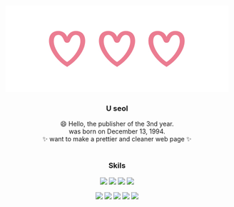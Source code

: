 
<div align="center">
  
![heart](heart.jpg)
  
<h3>U seol</h3>

😄 Hello, the publisher of the 3nd year.<br>
was born on December 13, 1994.<br>
✨ want to make a prettier and cleaner web page ✨<br><br>





<h3>Skils</h3>

<img src="https://img.shields.io/badge/HTML5-E34F26?style=flat-square&logo=HTML5&logoColor=white"/> <img src="https://img.shields.io/badge/CSS3-1572B6?style=flat-square&logo=CSS3&logoColor=white"/> <img src="https://img.shields.io/badge/jQuery-9999FF?style=flat-square&logo=jQuery&logoColor=white"/> <img src="https://img.shields.io/badge/JavaScript-FF7800?style=flat-square&logo=JavaScript&logoColor=white"/>

<img src="https://img.shields.io/badge/Adobe Photoshop-31A8FF?style=flat-square&logo=Adobe Photoshop&logoColor=white"/> <img src="https://img.shields.io/badge/Adobe Illustrator-FF9A00?style=flat-square&logo=Adobe Illustrator&logoColor=white"/> <img src="https://img.shields.io/badge/Adobe XD-FF61F6?style=flat-square&logo=Adobe XD&logoColor=white"/> <img src="https://img.shields.io/badge/Autodesk CAD-000000?style=flat-square&logo=Autodesk&logoColor=white"/> <img src="https://img.shields.io/badge/SketchUp-525C86?style=flat-square&logo=SketchUp&logoColor=white"/>

</div>

<!--
**Useol/Useol** is a ✨ _special_ ✨ repository because its `README.md` (this file) appears on your GitHub profile.

Here are some ideas to get you started:

- 🔭 I’m currently working on ...
- 🌱 I’m currently learning ...
- 👯 I’m looking to collaborate on ...
- 🤔 I’m looking for help with ...
- 💬 Ask me about ...
- 📫 How to reach me: ...
- 😄 Pronouns: ...
- ⚡ Fun fact: ...
-->
